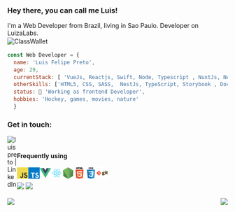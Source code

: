 ### Hey there, you can call me Luis! 
I'm a Web Developer from Brazil, living in Sao Paulo.
Developer on LuizaLabs. </br>
<img align="center" alt="ClassWallet" width="122px" src="https://cdn-images-1.medium.com/max/1200/1*IVax5__p6o5n1YPgugiqGQ.png" />
```javascript
const Web Developer = {
  name: 'Luis Felipe Preto',
  age: 29,
  currentStack: [ 'VueJs, Reactjs, Swift, Node, Typescript , NuxtJs, NextJs'],
  otherSkills: ['HTML5, CSS, SASS,  NestJs, TypeScript, Storybook , Docker, Documentation, Confluence and Jira, MySQL, Jest'], 
  status: 📓 'Working as frontend Developer',
  hobbies: 'Hockey, games, movies, nature'
  }
 ```
      
          
       
### Get in touch:
<img align="left" alt="luispreto | LinkedIn" width="22px" src="https://cdn.jsdelivr.net/npm/simple-icons@v3/icons/linkedin.svg" />
 <br />           


#### Frequently using

<img align="left" alt="JavaScript" width="26px" src="https://raw.githubusercontent.com/github/explore/80688e429a7d4ef2fca1e82350fe8e3517d3494d/topics/javascript/javascript.png" />
<img align="left" alt="Typescript" width="26px" src="https://raw.githubusercontent.com/github/explore/80688e429a7d4ef2fca1e82350fe8e3517d3494d/topics/typescript/typescript.png" />
<img align="left" alt="JavaScript" width="26px" src="https://raw.githubusercontent.com/github/explore/80688e429a7d4ef2fca1e82350fe8e3517d3494d/topics/vue/vue.png" />
<img align="left" alt="React" width="26px" src="https://raw.githubusercontent.com/github/explore/80688e429a7d4ef2fca1e82350fe8e3517d3494d/topics/react/react.png" />
<img align="left" alt="Node.js" width="26px" src="https://raw.githubusercontent.com/github/explore/80688e429a7d4ef2fca1e82350fe8e3517d3494d/topics/nodejs/nodejs.png" />
<img align="left" alt="HTML5" width="26px" src="https://raw.githubusercontent.com/github/explore/80688e429a7d4ef2fca1e82350fe8e3517d3494d/topics/html/html.png" />
<img align="left" alt="CSS3" width="26px" src="https://raw.githubusercontent.com/github/explore/80688e429a7d4ef2fca1e82350fe8e3517d3494d/topics/css/css.png" />
<img align="left" alt="Git" width="26px" src="https://raw.githubusercontent.com/github/explore/80688e429a7d4ef2fca1e82350fe8e3517d3494d/topics/git/git.png" />
<br />
<br /> 
<div>
  <a href = "mailto:luisfop.dev@gmail.com"><img src="https://img.shields.io/badge/-Gmail-%23333?style=for-the-badge&logo=gmail&logoColor=white" target="_blank"></a>
  <a href="https://www.linkedin.com/in/luis-felipe-oliveira-preto-b5303a137/" target="_blank"><img src="https://img.shields.io/badge/-LinkedIn-%230077B5?style=for-the-badge&logo=linkedin&logoColor=white" target="_blank"></a> 
</div>  
<br />

<div align="center">
<img align="left" height="180em" src="https://github-readme-stats.vercel.app/api?username=luisfop&show_icons=true&theme=tokyonight&include_all_commits=true&count_private=true"/>

<img align="right" height="180em" src="https://github-readme-stats.vercel.app/api/top-langs/?username=luisfop&layout=compact&langs_count=7&theme=tokyonight"/>
</div>
     

  
